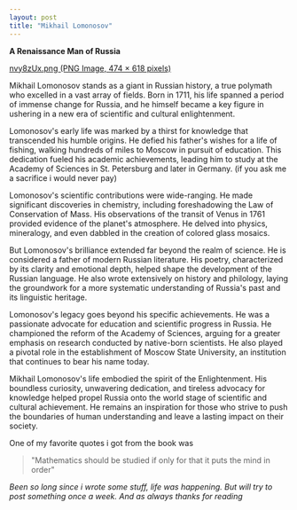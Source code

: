 ```yaml
---
layout: post
title: "Mikhail Lomonosov"
---
```


**A Renaissance Man of Russia**

[nvy8zUx.png (PNG Image, 474 × 618 pixels)](https://i.imgur.com/nvy8zUx.png)

Mikhail Lomonosov stands as a giant in Russian history, a true polymath who excelled in a vast array of fields. Born in 1711, his life spanned a period of immense change for Russia, and he himself became a key figure in ushering in a new era of scientific and cultural enlightenment.

Lomonosov's early life was marked by a thirst for knowledge that transcended his humble origins. He defied his father's wishes for a life of fishing, walking hundreds of miles to Moscow in pursuit of education. This dedication fueled his academic achievements, leading him to study at the Academy of Sciences in St. Petersburg and later in Germany.
(if you ask me a sacrifice i would never pay)

Lomonosov's scientific contributions were wide-ranging. He made significant discoveries in chemistry, including foreshadowing the Law of Conservation of Mass. His observations of the transit of Venus in 1761 provided evidence of the planet's atmosphere. He delved into physics, mineralogy, and even dabbled in the creation of colored glass mosaics.

But Lomonosov's brilliance extended far beyond the realm of science. He is considered a father of modern Russian literature. His poetry, characterized by its clarity and emotional depth, helped shape the development of the Russian language. He also wrote extensively on history and philology, laying the groundwork for a more systematic understanding of Russia's past and its linguistic heritage.

Lomonosov's legacy goes beyond his specific achievements. He was a passionate advocate for education and scientific progress in Russia. He championed the reform of the Academy of Sciences, arguing for a greater emphasis on research conducted by native-born scientists. He also played a pivotal role in the establishment of Moscow State University, an institution that continues to bear his name today.

Mikhail Lomonosov's life embodied the spirit of the Enlightenment. His boundless curiosity, unwavering dedication, and tireless advocacy for knowledge helped propel Russia onto the world stage of scientific and cultural achievement. He remains an inspiration for those who strive to push the boundaries of human understanding and leave a lasting impact on their society.

One of my favorite quotes i got from the book was
>"Mathematics should be studied if only for that it puts the mind in order"


*Been so long since i wrote some stuff, life was happening. But will try to post something once a week. And as always thanks for reading* 
